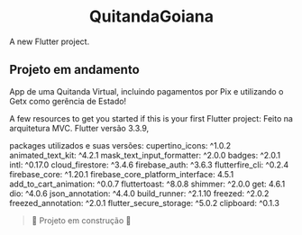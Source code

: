 <h1 align="center">QuitandaGoiana</h1>

A new Flutter project.

## Projeto em andamento

 App de uma Quitanda Virtual, incluindo pagamentos por Pix e utilizando o Getx como gerência de Estado!

A few resources to get you started if this is your first Flutter project:
Feito na arquitetura MVC.
Flutter versão 3.3.9,

packages utilizados e suas versões:
cupertino_icons: ^1.0.2
  animated_text_kit: ^4.2.1
  mask_text_input_formatter: ^2.0.0
  badges: ^2.0.1
  intl: ^0.17.0
  cloud_firestore: ^3.4.6
  firebase_auth: ^3.6.3
  flutterfire_cli: ^0.2.4
  firebase_core: ^1.20.1
  firebase_core_platform_interface: 4.5.1
  add_to_cart_animation: ^0.0.7
  fluttertoast: ^8.0.8
  shimmer: ^2.0.0
  get: 4.6.1
  dio: ^4.0.6
  json_annotation: ^4.4.0
  build_runner: ^2.1.10
  freezed: ^2.0.2
  freezed_annotation: ^2.0.1
  flutter_secure_storage: ^5.0.2
  clipboard: ^0.1.3



> :construction: Projeto em construção :construction:

